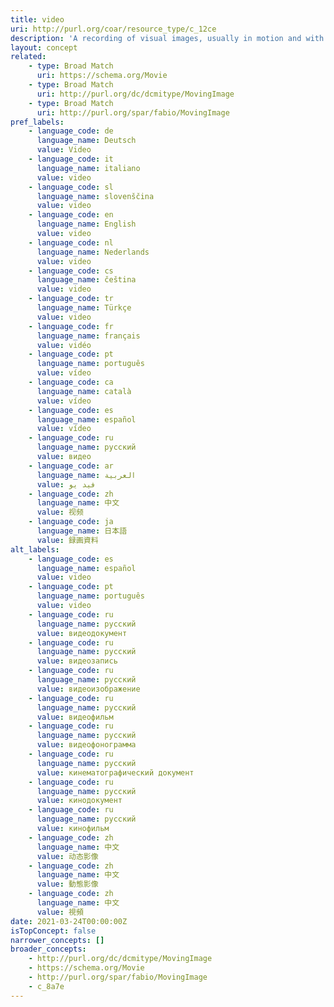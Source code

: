 ```yaml
---
title: video
uri: http://purl.org/coar/resource_type/c_12ce
description: 'A recording of visual images, usually in motion and with sound accompaniment. [Source: http://www.ifla.org/files/assets/cataloguing/isbd/isbd-cons_20110321.pdf ]'
layout: concept
related:
    - type: Broad Match
      uri: https://schema.org/Movie
    - type: Broad Match
      uri: http://purl.org/dc/dcmitype/MovingImage
    - type: Broad Match
      uri: http://purl.org/spar/fabio/MovingImage
pref_labels:
    - language_code: de
      language_name: Deutsch
      value: Video
    - language_code: it
      language_name: italiano
      value: video
    - language_code: sl
      language_name: slovenščina
      value: video
    - language_code: en
      language_name: English
      value: video
    - language_code: nl
      language_name: Nederlands
      value: video
    - language_code: cs
      language_name: čeština
      value: video
    - language_code: tr
      language_name: Türkçe
      value: video
    - language_code: fr
      language_name: français
      value: vidéo
    - language_code: pt
      language_name: português
      value: vídeo
    - language_code: ca
      language_name: català
      value: vídeo
    - language_code: es
      language_name: español
      value: vídeo
    - language_code: ru
      language_name: русский
      value: видео
    - language_code: ar
      language_name: العربية
      value: فيد يو
    - language_code: zh
      language_name: 中文
      value: 视频
    - language_code: ja
      language_name: 日本語
      value: 録画資料
alt_labels:
    - language_code: es
      language_name: español
      value: video
    - language_code: pt
      language_name: português
      value: video
    - language_code: ru
      language_name: русский
      value: видеодокумент
    - language_code: ru
      language_name: русский
      value: видеозапись
    - language_code: ru
      language_name: русский
      value: видеоизображение
    - language_code: ru
      language_name: русский
      value: видеофильм
    - language_code: ru
      language_name: русский
      value: видеофонограмма
    - language_code: ru
      language_name: русский
      value: кинематографический документ
    - language_code: ru
      language_name: русский
      value: кинодокумент
    - language_code: ru
      language_name: русский
      value: кинофильм
    - language_code: zh
      language_name: 中文
      value: 动态影像
    - language_code: zh
      language_name: 中文
      value: 動態影像
    - language_code: zh
      language_name: 中文
      value: 視頻
date: 2021-03-24T00:00:00Z
isTopConcept: false
narrower_concepts: []
broader_concepts:
    - http://purl.org/dc/dcmitype/MovingImage
    - https://schema.org/Movie
    - http://purl.org/spar/fabio/MovingImage
    - c_8a7e
---
```


